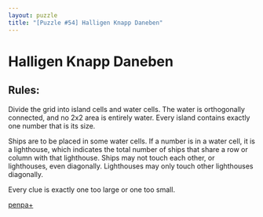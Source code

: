 ```yaml
---
layout: puzzle
title: "[Puzzle #54] Halligen Knapp Daneben"
---
```


# Halligen Knapp Daneben

## Rules:

Divide the grid into island cells and water cells. The water is orthogonally connected, and no 2x2 area is entirely water. Every island contains exactly one number that is its size.

Ships are to be placed in some water cells. If a number is in a water cell, it is a lighthouse, which indicates the total number of ships that share a row or column with that lighthouse. Ships may not touch each other, or lighthouses, even diagonally. Lighthouses may only touch other lighthouses diagonally.

Every clue is exactly one too large or one too small. 

[penpa+](https://tinyurl.com/2333kvg8)
